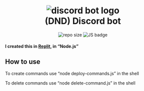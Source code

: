 <h1 align="center">
<img alt="discord bot logo" src="https://imgur.com/Xf7prHj.png">
<br>
(DND) Discord bot</h1>

<div align="center">
<img alt="repo size" src="https://img.shields.io/github/repo-size/Somgur1/Discord_dnd_bot">
<img alt="JS badge"  src="https://img.shields.io/badge/Language-Javascript-red">
</div>
<h4>I created this in <a href="https://replit.com">Replit</a>, in <q>Node.js</q></h4>


<h2>How to use</h2>

To create commands use <q>node deploy-commands.js</q> in the shell

To delete commands use <q>node delete-command.js</q> in the shell


